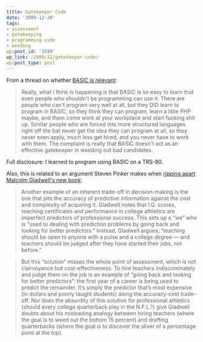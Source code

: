 ```yaml
---
title: Gatekeeper Code
date: '2009-12-20'
tags:
- assessment
- gatekeeping
- programming-code
- weeding
wp:post_id: '1599'
wp_link: /2009/12/gatekeeper-code/
wp:post_type: post
---
```


From a thread on whether [BASIC is relevant](http://www.reddit.com/r/programming/comments/agtjh/why_basic_is_still_relevant/c0hhwz4):

> Really, what I think is happening is that BASIC is so easy to learn that even people who shouldn't be programming can use it. There are people who can't program very well at all, but they DID learn to program in BASIC, so they think they can program, learn a little PHP maybe, and them come work at your workplace and start fucking shit up. Similar people who are forced into more structured languages right off the bat never get the idea they can program at all, so they never even apply, much less get hired, and you never have to work with them. The complaint is really that BASIC doesn't act as an effective gatekeeper in weeding out bad candidates.

Full disclosure: I learned to program using BASIC on a TRS-80.

Also, this is related to an argument Steven Pinker makes when [ripping apart Malcolm Gladwell's new book](http://www.nytimes.com/2009/11/15/books/review/Pinker-t.htm):

> Another example of an inherent trade-off in decision-making is the one that pits the accuracy of predictive information against the cost and complexity of acquiring it. Gladwell notes that I.Q. scores, teaching certificates and performance in college athletics are imperfect predictors of professional success. This sets up a “we” who is “used to dealing with prediction problems by going back and looking for better predictors.” Instead, Gladwell argues, “teaching should be open to anyone with a pulse and a college degree — and teachers should be judged after they have started their jobs, not before.”

>

> But this “solution” misses the whole point of assessment, which is not clairvoyance but cost-effectiveness. To hire teachers indiscriminately and judge them on the job is an example of “going back and looking for better predictors”: the first year of a career is being used to predict the remainder. It’s simply the predictor that’s most expensive (in dollars and poorly taught students) along the accuracy-­cost trade-off. Nor does the absurdity of this solution for professional athletics (should every college quarterback play in the N.F.L.?) give Gladwell doubts about his misleading analogy between hiring teachers (where the goal is to weed out the bottom 15 percent) and drafting quarterbacks (where the goal is to discover the sliver of a percentage point at the top).
